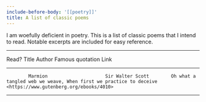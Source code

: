 ```yaml
---
include-before-body: '[[poetry]]'
title: A list of classic poems
---
```


I am woefully deficient in poetry. This is a list of classic poems that I intend to read. Notable excerpts are included for easy reference.

------------------------------------------------------------------------------------------------------------------------------------------------------------------------------------------------------------
Read?       Title                       Author                  Famous quotation                                                                            Link
--------    ------------------------    --------------------    ----------------------------------------------------------------------------------------    ------------------------------------------------
            Marmion                     Sir Walter Scott        Oh what a tangled web we weave, When first we practice to deceive                           <https://www.gutenberg.org/ebooks/4010>
------------------------------------------------------------------------------------------------------------------------------------------------------------------------------------------------------------
